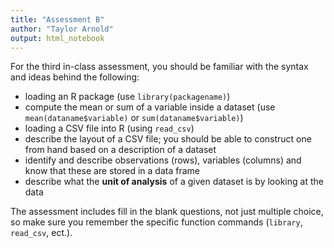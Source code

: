```yaml
---
title: "Assessment B"
author: "Taylor Arnold"
output: html_notebook
---
```


For the third in-class assessment, you should
be familiar with the syntax and ideas behind
the following:

- loading an R package (use `library(packagename)`)
- compute the mean or sum of a variable inside a dataset
(use `mean(dataname$variable)` or `sum(dataname$variable)`)
- loading a CSV file into R (using `read_csv`)
- describe the layout of a CSV file; you should be able
to construct one from hand based on a description of a dataset
- identify and describe observations (rows), variables (columns)
and know that these are stored in a data frame
- describe what the **unit of analysis** of a given dataset
is by looking at the data

The assessment includes fill in the blank questions, not
just multiple choice, so make sure you remember the specific
function commands (`library`, `read_csv`, ect.).
